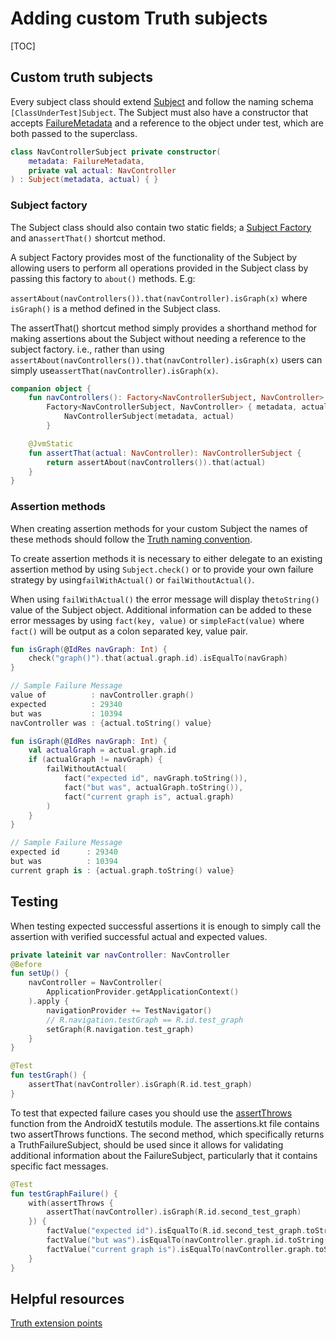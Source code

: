 # Adding custom Truth subjects

[TOC]

## Custom truth subjects

Every subject class should extend
[Subject](https://truth.dev/api/latest/com/google/common/truth/Subject.html) and
follow the naming schema `[ClassUnderTest]Subject`. The Subject must also have a
constructor that accepts
[FailureMetadata](https://truth.dev/api/latest/com/google/common/truth/FailureMetadata.html)
and a reference to the object under test, which are both passed to the
superclass.

```kotlin
class NavControllerSubject private constructor(
    metadata: FailureMetadata,
    private val actual: NavController
) : Subject(metadata, actual) { }
```

### Subject factory

The Subject class should also contain two static fields; a
[Subject Factory](https://truth.dev/api/latest/com/google/common/truth/Subject.Factory.html)
and an`assertThat()` shortcut method.

A subject Factory provides most of the functionality of the Subject by allowing
users to perform all operations provided in the Subject class by passing this
factory to `about()` methods. E.g:

`assertAbout(navControllers()).that(navController).isGraph(x)` where `isGraph()`
is a method defined in the Subject class.

The assertThat() shortcut method simply provides a shorthand method for making
assertions about the Subject without needing a reference to the subject factory.
i.e., rather than using
`assertAbout(navControllers()).that(navController).isGraph(x)` users can simply
use`assertThat(navController).isGraph(x)`.

```kotlin
companion object {
    fun navControllers(): Factory<NavControllerSubject, NavController> =
        Factory<NavControllerSubject, NavController> { metadata, actual ->
            NavControllerSubject(metadata, actual)
        }

    @JvmStatic
    fun assertThat(actual: NavController): NavControllerSubject {
        return assertAbout(navControllers()).that(actual)
    }
}
```

### Assertion methods

When creating assertion methods for your custom Subject the names of these
methods should follow the
[Truth naming convention](https://truth.dev/faq#assertion-naming).

To create assertion methods it is necessary to either delegate to an existing
assertion method by using `Subject.check()` or to provide your own failure
strategy by using`failWithActual()` or `failWithoutActual()`.

When using `failWithActual()` the error message will display the`toString()`
value of the Subject object. Additional information can be added to these error
messages by using `fact(key, value)` or `simpleFact(value)` where `fact()` will
be output as a colon separated key, value pair.

```kotlin
fun isGraph(@IdRes navGraph: Int) {
    check("graph()").that(actual.graph.id).isEqualTo(navGraph)
}

// Sample Failure Message
value of          : navController.graph()
expected          : 29340
but was           : 10394
navController was : {actual.toString() value}
```

```kotlin
fun isGraph(@IdRes navGraph: Int) {
    val actualGraph = actual.graph.id
    if (actualGraph != navGraph) {
        failWithoutActual(
            fact("expected id", navGraph.toString()),
            fact("but was", actualGraph.toString()),
            fact("current graph is", actual.graph)
        )
    }
}

// Sample Failure Message
expected id      : 29340
but was          : 10394
current graph is : {actual.graph.toString() value}
```

## Testing

When testing expected successful assertions it is enough to simply call the
assertion with verified successful actual and expected values.

```kotlin
private lateinit var navController: NavController
@Before
fun setUp() {
    navController = NavController(
        ApplicationProvider.getApplicationContext()
    ).apply {
        navigationProvider += TestNavigator()
        // R.navigation.testGraph == R.id.test_graph
        setGraph(R.navigation.test_graph)
    }
}

@Test
fun testGraph() {
    assertThat(navController).isGraph(R.id.test_graph)
}
```

To test that expected failure cases you should use the
[assertThrows](https://cs.android.com/androidx/platform/frameworks/support/+/androidx-master-dev:testutils/testutils-truth/src/main/java/androidx/testutils/assertions.kt)
function from the AndroidX testutils module. The assertions.kt file contains two
assertThrows functions. The second method, which specifically returns a
TruthFailureSubject, should be used since it allows for validating additional
information about the FailureSubject, particularly that it contains specific
fact messages.

```kotlin
@Test
fun testGraphFailure() {
    with(assertThrows {
        assertThat(navController).isGraph(R.id.second_test_graph)
    }) {
        factValue("expected id").isEqualTo(R.id.second_test_graph.toString())
        factValue("but was").isEqualTo(navController.graph.id.toString())
        factValue("current graph is").isEqualTo(navController.graph.toString())
    }
}
```

## Helpful resources

[Truth extension points](https://truth.dev/extension.html)
